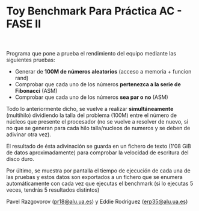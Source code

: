 # Toy Benchmark Para Práctica AC - FASE II
<br /><br />
Programa que pone a prueba el rendimiento del equipo mediante las siguientes pruebas:

- Generar de __100M de números aleatorios__ (acceso a memoria + funcion rand)
- Comprobar que cada uno de los números __pertenezca a la serie de Fibonacci__ (ASM)
- Comprobar que cada uno de los números __sea par o no__ (ASM)

Todo lo anteriormente dicho, se vuelve a realizar __simultáneamente__ (multihilo) dividiendo la talla del problema (100M) entre el número de núcleos que presente el procesador (no se vuelve a resolver de nuevo, si no que se generan para cada hilo talla/nucleos de numeros y se deben de adivinar otra vez).

El resultado de ésta adivinación se guarda en un fichero de texto (1'08 GiB de datos aproximadamente) para comprobar la velocidad de escritura del disco duro.

Por último, se muestra por pantalla el tiempo de ejecución de cada una de las pruebas y estos datos son exportados a un fichero que se enumera automáticamente con cada vez que ejecutas el benchmark (si lo ejecutas 5 veces, tendrás 5 resultados distintos)

Pavel Razgovorov (pr18@alu.ua.es) y Eddie Rodríguez (erp35@alu.ua.es)
